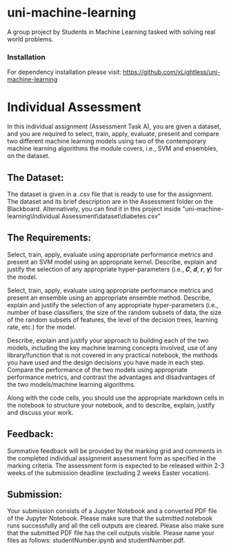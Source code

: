 # uni-machine-learning
A group project by Students in Machine Learning tasked with solving real world problems.

### Installation
For dependency installation please visit: https://github.com/xLightless/uni-machine-learning

# Individual Assessment
In this individual assignment (Assessment Task A), you are given a 
dataset, and you are required to select, train, apply, evaluate, present 
and compare two different machine learning models using two of the 
contemporary machine learning algorithms the module covers, i.e., SVM 
and ensembles, on the dataset.

## The Dataset:
The dataset is given in a .csv file that is ready to use for 
the assignment. The dataset and its brief description are in the 
Assessment folder on the Blackboard. Alternatively, you can find it in this
project inside "uni-machine-learning\\Individual Assessment\\dataset\\diabetes.csv"

## The Requirements:
Select, train, apply, evaluate using appropriate performance metrics and 
present an SVM model using an appropriate kernel. Describe, explain and 
justify the selection of any appropriate hyper-parameters (i.e., 𝑪, 𝒅, 𝒓, 𝜸) 
for the model.

Select, train, apply, evaluate using appropriate performance metrics and 
present an ensemble using an appropriate ensemble method. Describe, 
explain and justify the selection of any appropriate hyper-parameters 
(i.e., number of base classifiers, the size of the random subsets of data, 
the size of the random subsets of features, the level of the decision trees, 
learning rate, etc.) for the model.  

Describe, explain and justify your approach to building each of the two 
models, including the key machine learning concepts involved, use of any 
library/function that is not covered in any practical notebook, the methods 
you have used and the design decisions you have made in each step. 
Compare the performance of the two models using appropriate 
performance metrics, and contrast the advantages and disadvantages of 
the two models/machine learning algorithms.

Along with the code cells, you should use the appropriate markdown cells 
in the notebook to structure your notebook, and to describe, explain, 
justify and discuss your work.

## Feedback:
Summative feedback will be provided by the marking grid and 
comments in the completed individual assignment assessment form as 
specified in the marking criteria. The assessment form is expected to be 
released within 2-3 weeks of the submission deadline (excluding 2 weeks 
Easter vocation). 

## Submission:
Your submission consists of a Jupyter Notebook and a converted PDF file 
of the Jupyter Notebook. Please make sure that the submitted notebook 
runs successfully and all the cell outputs are cleared. Please also make 
sure that the submitted PDF file has the cell outputs visible. Please 
name your files as follows: studentNumber.ipynb and studentNumber.pdf.
